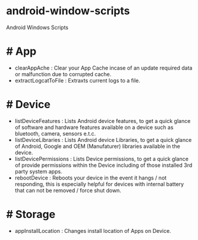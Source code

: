 # android-window-scripts
Android Windows Scripts

# # App
- clearAppAche : Clear your App Cache incase of an update required data or malfunction due to corrupted cache.
- extractLogcatToFile : Extraxts current logs to a file.

# # Device
- listDeviceFeatures : Lists Android device features, to get a quick glance of software and hardware features available on a device such as bluetooth, camera, sensors e.t.c.
- listDeviceLibraries : Lists Android device Libraries, to get a quick glance of Android, Google and OEM (Manufaturer) libraries available in the device.
- listDevicePermissions : Lists Device permissions, to get a quick glance of provide permissions within the Device including of those installed 3rd party system apps.
- rebootDevice : Reboots your device in the event it hangs / not responding, this is especially helpful for devices with internal battery that can not be removed / force shut down.

# # Storage
- appInstallLocation : Changes install location of Apps on Device.

